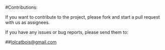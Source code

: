 #Contributions:

If you want to contribute to the project, please fork and start a pull request with us as assignees.

If you have any issues or bug reports, please send them to:

##lolcatbois@gmail.com
